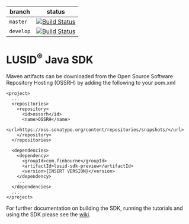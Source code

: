 | branch | status |
| --- | --- |
| `master` |  [![Build Status](https://travis-ci.org/finbourne/lusid-sdk-java-preview.svg?branch=master)](https://travis-ci.org/finbourne/lusid-sdk-java-preview) |
| `develop` | [![Build Status](https://travis-ci.org/finbourne/lusid-sdk-java-preview.svg?branch=develop)](https://travis-ci.org/finbourne/lusid-sdk-java-preview) |

# LUSID<sup>®</sup> Java SDK

Maven artifacts can be downloaded from the Open Source Software Repository Hosting (OSSRH) by adding the following to your pom.xml

```
<project>
  ...
  <repositories>
    <repository>
      <id>osssrh</id>
      <name>OSSRH</name>
      <url>https://oss.sonatype.org/content/repositories/snapshots/</url>
    </repository>
  </repositories>

  <dependencies>
    <dependency>
      <groupId>com.finbourne</groupId>
      <artifactId>lusid-sdk-preview</artifactId>
      <version>{INSERT VERSION}</version>
    </dependency>
    ...
  </dependencies>
  ...
</project>
```


For further documentation on building the SDK, running the tutorials and using the SDK please see the [wiki](https://github.com/finbourne/lusid-sdk-java-preview/wiki).